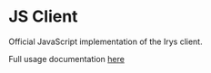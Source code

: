 # JS Client

Official JavaScript implementation of the Irys  client.

Full usage documentation [here](https://docs.irys.network/developer-docs/sdk)
